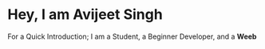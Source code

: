 # Hey, I am Avijeet Singh
For a Quick Introduction; I am a Student, a Beginner Developer, and a **Weeb**
